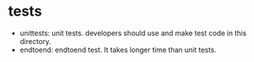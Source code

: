 # tests
 
- unittests: unit tests. developers should use and make test code in this directory.
- endtoend: endtoend test. It takes longer time than unit tests.


